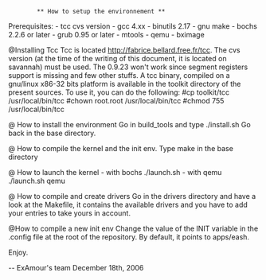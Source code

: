 			** How to setup the environnement **

Prerequisites:
	- tcc cvs version
	- gcc 4.xx
	- binutils 2.17
	- gnu make
	- bochs 2.2.6 or later
	- grub	0.95 or later
	- mtools
	- qemu
	- bximage

@Installing Tcc
Tcc is located http://fabrice.bellard.free.fr/tcc. The cvs version (at the time of the writing of this document, it is located on savannah) must be used. The 0.9.23 won't work since segment registers support is missing and few other stuffs.
A tcc binary, compiled on a gnu/linux x86-32 bits platform is available in the toolkit directory of the present sources. To use it, you can do the following:
#cp toolkit/tcc /usr/local/bin/tcc
#chown root.root /usr/local/bin/tcc
#chmod 755 /usr/local/bin/tcc

@ How to install the environment
Go in build_tools and type ./install.sh
Go back in the base directory.

@ How to compile the kernel and the init env.
Type make in the base directory

@ How to launch the kernel
	- with bochs
		./launch.sh
	- with qemu
		./launch.sh qemu

@ How to compile and create drivers
Go in the drivers directory and have a look at the Makefile,
it contains the available drivers and you have to add your entries
to take yours in account.

@How to compile a new init env
Change the value of the INIT variable in the .config file at the root of the repository. By default, it points to apps/eash.


Enjoy.


-- 
ExAmour's team
December 18th, 2006
